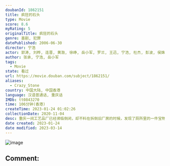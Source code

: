 ```yaml
---
doubanId: 1862151
title: 疯狂的石头
type: Movie
score: 8.6
myRating: 5
originalTitle: 疯狂的石头
genre: 喜剧, 犯罪
datePublished: 2006-06-30
director: 宁浩
actor: 郭涛, 刘桦, 连晋, 黄渤, 徐峥, 岳小军, 罗兰, 王迅, 宁浩, 杜杰, 彭波, 侯姝, 姜志刚, 王佳宁, 陈正华, 刘刚, 罗强, 黄小兰, 耿灏, 宋汶芯, 任为洲
author: 张承, 宁浩, 岳小军
tags:
  - Movie
state: 看过
url: https://movie.douban.com/subject/1862151/
aliases:
  - Crazy_Stone
country: 中国大陆, 中国香港
language: 汉语普通话, 重庆话
IMDb: tt0843270
time: 106分钟(香港)
createTime: 2023-01-24 01:02:26
collectionDate: 2020-11-04
desc: 重庆一间工艺品厂已经濒临倒闭，却不料在拆倒旧厂房的时候，发现了厕所里的一件宝物——一块价值连城的翡翠。厂里决定用这块翡翠举办一个展览，赚些钱发拖欠了几个月的工人工资。期间由工艺品厂保卫科长包世宏（郭涛...
date created: 2023-01-24
date modified: 2023-03-14
---
```


![image](p712241453.jpg)

Comment:
---
